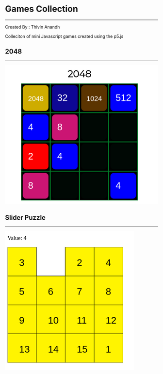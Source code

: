 # Games Collection 
---

Created By : Thivin Anandh 


Colleciton of mini Javascript games created using the p5.js

## 2048
---

[<img src="js/Images/2048.png">](https://thivinanandh.github.io/games/js/2048/2048.html)


## Slider Puzzle
---

[<img src="js/Images/slider.png">](https://thivinanandh.github.io/games/js/slider/index.html)